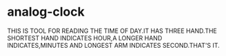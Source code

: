# analog-clock
THIS IS TOOL FOR READING THE TIME OF DAY.IT HAS THREE HAND.THE SHORTEST HAND INDICATES HOUR,A LONGER HAND INDICATES,MINUTES AND LONGEST ARM INDICATES SECOND.THAT'S IT.
